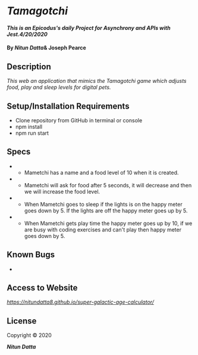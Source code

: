 # _Tamagotchi_

#### _This is an Epicodus's daily Project for Asynchrony and APIs with Jest.4/20/2020_

#### By _**Nitun Datta**_& **Joseph Pearce**

## Description

_This web an application that mimics the Tamagotchi game which adjusts food, play and sleep levels for digital pets._

## Setup/Installation Requirements

* Clone repository from GitHub in terminal or console
* npm install
* npm run start


## Specs

* - Mametchi has a name and a food level of 10 when it is created.
* - Mametchi will ask for food after 5 seconds, it will decrease and then we will increase the food level. 
* - When Mametchi goes to sleep if the lights is on the happy meter goes down by 5.  If the lights are off the happy meter goes up by 5. 
* - When Mametchi gets play time the happy meter goes up by 10, if we are busy with coding exercises and can't play then happy meter goes down by 5. 


## Known Bugs
- 


## Access to Website

_https://nitundatta8.github.io/super-galactic-age-calculator/_

## License

Copyright © 2020

**_Nitun Datta_**
